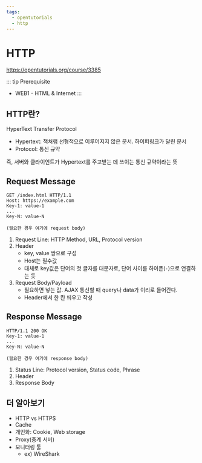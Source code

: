 ```yaml
---
tags:
  - opentutorials
  - http
---
```


# HTTP

<https://opentutorials.org/course/3385>

::: tip Prerequisite
- WEB1 - HTML & Internet
:::

## HTTP란?

HyperText Transfer Protocol

- Hypertext: 책처럼 선형적으로 이루어지지 않은 문서. 하이퍼링크가 달린 문서
- Protocol: 통신 규약

즉, 서버와 클라이언트가 Hypertext를 주고받는 데 쓰이는 통신 규약이라는 뜻

## Request Message

```
GET /index.html HTTP/1.1
Host: https://example.com
Key-1: value-1
...
Key-N: value-N

(필요한 경우 여기에 request body)
```

1. Request Line: HTTP Method, URL, Protocol version
2. Header
	- key, value 쌍으로 구성
	- Host는 필수값
	- 대체로 key값은 단어의 첫 글자를 대문자로, 단어 사이를 하이픈(`-`)으로 연결하는 듯
3. Request Body/Payload
	- 필요하면 넣는 값. AJAX 통신할 때 query나 data가 이리로 들어간다.
	- Header에서 한 칸 띄우고 작성

## Response Message

```
HTTP/1.1 200 OK
Key-1: value-1
...
Key-N: value-N

(필요한 경우 여기에 response body)
```

1. Status Line: Protocol version, Status code, Phrase
2. Header
3. Response Body

## 더 알아보기

- HTTP vs HTTPS
- Cache
- 개인화: Cookie, Web storage
- Proxy(중계 서버)
- 모니터링 툴
	- ex) WireShark
